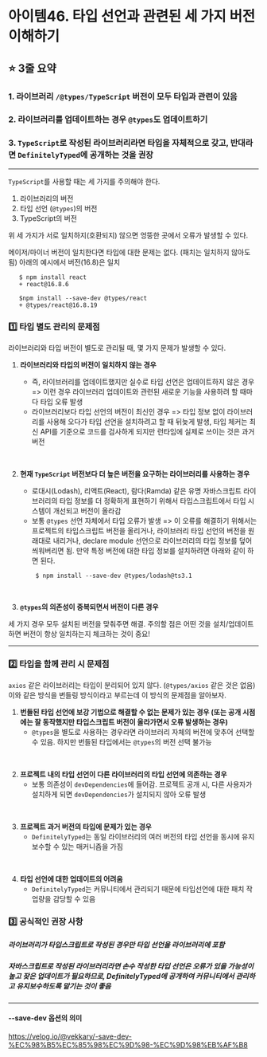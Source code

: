 # **아이템46. 타입 선언과 관련된 세 가지 버전 이해하기**

## ⭐️ 3줄 요약

### 1. 라이브러리 `/@types/TypeScript` 버전이 모두 타입과 관련이 있음

### 2. 라이브러리를 업데이트하는 경우 `@types`도 업데이트하기

### 3. `TypeScript`로 작성된 라이브러리라면 타입을 자체적으로 갖고, 반대라면 `DefinitelyTyped`에 공개하는 것을 권장

<hr/>

`TypeScript`를 사용할 때는 세 가지를 주의해야 한다.

1. 라이브러리의 버전
2. 타입 선언 (`@types`)의 버전
3. TypeScript의 버전

위 세 가지가 서로 일치하지(호환되지) 않으면 엉뚱한 곳에서 오류가 발생할 수 있다.

메이저/마이너 버전이 일치한다면 타입에 대한 문제는 없다. (패치는 일치하지 않아도 됨)
아래의 예시에서 버전(16.8)은 일치

```node
   $ npm install react
   + react@16.8.6

   $npm install --save-dev @types/react
   + @types/react@16.8.19
```

### 1️⃣ 타입 별도 관리의 문제점

라이브러리와 타입 버전이 별도로 관리될 때, 몇 가지 문제가 발생할 수 있다.

1. **라이브러리와 타입의 버전이 일치하지 않는 경우**

   - 즉, 라이브러리를 업데이트했지만 실수로 타입 선언은 업데이트하지 않은 경우 => 이런 경우 라이브러리 업데이트와 관련된 새로운 기능을 사용하려 할 때마다 타입 오류 발생
   - 라이브러리보다 타입 선언의 버전이 최신인 경우 => 타입 정보 없이 라이브러리를 사용해 오다가 타입 선언을 설치하려고 할 때 뒤늦게 발생, 타입 체커는 최신 API를 기준으로 코드를 검사하게 되지만 런타임에 실제로 쓰이는 것은 과거 버전

<br/>

2. **현재 `TypeScript` 버전보다 더 높은 버전을 요구하는 라이브러리를 사용하는 경우**

   - 로대시(Lodash), 리액트(React), 람다(Ramda) 같은 유명 자바스크립트 라이브러리의 타입 정보를 더 정확하게 표현하기 위해서 타입스크립트에서 타입 시스템이 개선되고 버전이 올라감
   - 보통 `@types` 선언 자체에서 타입 오류가 발생 => 이 오류를 해결하기 위해서는 프로젝트의 타입스크립트 버전을 올리거나, 라이브러리 타입 선언의 버전을 원래대로 내리거나, declare module 선언으로 라이브러리의 타입 정보를 덮어 씌워버리면 됨. 만약 특정 버전에 대한 타입 정보를 설치하려면 아래와 같이 하면 된다.
     ```node
      $ npm install --save-dev @types/lodash@ts3.1
     ```

<br/>

3. **`@types`의 의존성이 중복되면서 버전이 다른 경우**

세 가지 경우 모두 설치된 버전을 맞춰주면 해결. 주의할 점은 어떤 것을 설치/업데이트하면 버전이 항상 일치하는지 체크하는 것이 중요!

<hr/>

### 2️⃣ 타입을 함께 관리 시 문제점

`axios` 같은 라이브러리는 타입이 분리되어 있지 않다. (`@types/axios` 같은 것은 없음)
이와 같은 방식을 번들링 방식이라고 부르는데 이 방식의 문제점을 알아보자.

1. **번들된 타입 선언에 보강 기법으로 해결할 수 없는 문제가 있는 경우 (또는 공개 시점에는 잘 동작했지만 타입스크립트 버전이 올라가면서 오류 발생하는 경우)**
   - `@types`을 별도로 사용하는 경우라면 라이브러리 자체의 버전에 맞추어 선택할 수 있음. 하지만 번들된 타입에서는 `@types`의 버전 선택 불가능

<br/>

2. **프로젝트 내의 타입 선언이 다른 라이브러리의 타입 선언에 의존하는 경우**
   - 보통 의존성이 `devDependencies`에 들어감. 프로젝트 공개 시, 다른 사용자가 설치하게 되면 `devDependencies`가 설치되지 않아 오류 발생

<br/>

3. **프로젝트 과거 버전의 타입에 문제가 있는 경우**
   - `DefinitelyTyped`는 동일 라이브러리의 여러 버전의 타입 선언을 동시에 유지보수할 수 있는 매커니즘을 가짐

<br/>

4. **타입 선언에 대한 업데이트의 어려움**
   - `DefinitelyTyped`는 커뮤니티에서 관리되기 때문에 타입선언에 대한 패치 작업량을 감당할 수 있음

### 3️⃣ 공식적인 권장 사항

##### 라이브러리가 타입스크립트로 작성된 경우만 타입 선언을 라이브러리에 포함

##### 자바스크립트로 작성된 라이브러리라면 손수 작성한 타입 선언은 오류가 있을 가능성이 높고 잦은 업데이트가 필요하므로, DefinitelyTyped에 공개하여 커뮤니티에서 관리하고 유지보수하도록 맡기는 것이 좋음

<hr/>

#### --save-dev 옵션의 의미

https://velog.io/@vekkary/-save-dev-%EC%98%B5%EC%85%98%EC%9D%98-%EC%9D%98%EB%AF%B8
